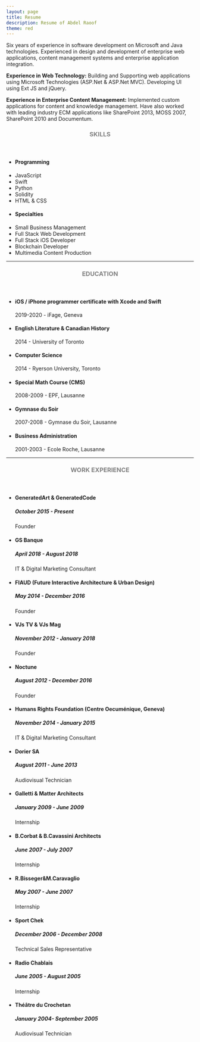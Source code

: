 ```yaml
---
layout: page
title: Resume
description: Resume of Abdel Raoof
theme: red
---
```

Six years of experience in software development on Microsoft and Java technologies. Experienced in design and development of enterprise web applications, content management systems and enterprise application integration.

**Experience in Web Technology:**
Building and Supporting web applications using Microsoft Technologies (ASP.Net & ASP.Net MVC). Developing UI using Ext JS and jQuery.

**Experience in Enterprise Content Management:**
Implemented custom applications for content and knowledge management. Have also worked with leading industry ECM applications like SharePoint 2013, MOSS 2007, SharePoint 2010 and Documentum.

<!-- Skills -->
<section class="row">
	<header class="col-md-3">
		<h3 style="text-transform:uppercase;color:gray">Skills</h3>
	</header>
	<div class="col-md-9">
		<div class="row">
			<div class="col-md-6">
				<ul class="list-group">
					<li class="list-group-item active"><h4><strong>Programming</strong></h4></li>
					<li class="list-group-item">JavaScript</li>
					<li class="list-group-item">Swift</li>
					<li class="list-group-item">Python</li>
					<li class="list-group-item">Solidity</li>
					<li class="list-group-item">HTML & CSS</li>
				</ul>
			</div>
			<div class="col-md-6">
				<ul class="list-group">
					<li class="list-group-item active"><h4><strong>Specialties</strong></h4></li>
					<li class="list-group-item">Small Business Management</li>
					<li class="list-group-item">Full Stack Web Development</li>
					<li class="list-group-item">Full Stack iOS Developer</li>
					<li class="list-group-item">Blockchain Developer</li>
					<li class="list-group-item">Multimedia Content Production</li>
				</ul>
			</div>
		</div>
	</div>
</section>
<hr/>
<!-- Education -->
<section class="row">
	<header class="col-md-3">
		<h3 style="text-transform:uppercase;color:gray">Education</h3>
	</header>
	<div class="col-md-9">
		<ul>
			<li>
				<h4>iOS / iPhone programmer certificate with Xcode and Swift</h4>
				<p>2019-2020 - iFage, Geneva</p>
			</li>
			<li>
				<h4>English Literature & Canadian History</h4>
				<p>2014 - University of Toronto</p>
			</li>
			<li>
				<h4>Computer Science</h4>
				<p>2014 - Ryerson University, Toronto</p>
			</li>
			<li>
				<h4>Special Math Course (CMS)</h4>
				<p>2008-2009 - EPF, Lausanne</p>
			</li>
			<li>
				<h4>Gymnase du Soir</h4>
				<p>2007-2008 - Gymnase du Soir, Lausanne</p>
			</li>
			<li>
				<h4>Business Administration</h4>
				<p>2001-2003 - Ecole Roche, Lausanne</p>
			</li>
		</ul>
	</div>
</section>
<hr/>
<!-- Work -->
<section class="row">
	<header class="col-md-3">
		<h3 style="text-transform:uppercase;color:gray">Work Experience</h3>
	</header>
	<div class="col-md-9">
		<ul>
			<li>
				<h4>GeneratedArt & GeneratedCode</h4>
				<h5>October 2015 - Present</h5>
				<p>Founder</p>
			</li>
			<li>
				<h4>GS Banque</h4>
				<h5>April 2018 - August 2018</h5>
				<p>IT & Digital Marketing Consultant</p>
			</li>
			<li>
				<h4>FIAUD (Future Interactive Architecture & Urban Design)</h4>
				<h5>May 2014 - December 2016</h5>
				<p>Founder</p>
			</li>
			<li>
				<h4>VJs TV & VJs Mag</h4>
				<h5>November 2012 - January 2018</h5>
				<p>Founder</p>
			</li>
			<li>
				<h4>Noctune</h4>
				<h5>August 2012 - December 2016</h5>
				<p>Founder</p>
			</li>
			<li>
				<h4>Humans Rights Foundation (Centre Oecuménique, Geneva)</h4>
				<h5>November 2014 - January 2015</h5>
				<p>IT & Digital Marketing Consultant</p>
			</li>
			<li>
				<h4>Dorier SA</h4>
				<h5>August 2011 - June 2013</h5>
				<p>Audiovisual Technician</p>
			</li>
			<li>
				<h4>Galletti & Matter Architects</h4>
				<h5>January 2009 - June 2009</h5>
				<p>Internship</p>
			</li>
			<li>
				<h4>B.Corbat & B.Cavassini Architects</h4>
				<h5>June 2007 - July 2007</h5>
				<p>Internship</p>
			</li>
			<li>
				<h4>R.Bisseger&M.Caravaglio</h4>
				<h5>May 2007 - June 2007</h5>
				<p>Internship</p>
			</li>
			<li>
				<h4>Sport Chek</h4>
				<h5>December 2006 - December 2008</h5>
				<p>Technical Sales Representative</p>
			</li>
			<li>
				<h4>Radio Chablais</h4>
				<h5>June 2005 - August 2005</h5>
				<p>Internship</p>
			</li>
			<li>
				<h4>Théâtre du Crochetan</h4>
				<h5>January 2004- September 2005</h5>
				<p>Audiovisual Technician</p>
			</li>
		</ul>
	</div>
</section>
